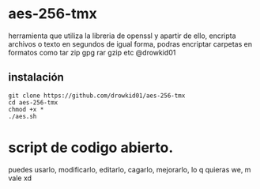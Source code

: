 # aes-256-tmx
herramienta que utiliza la libreria de openssl y apartir de ello, encripta archivos o texto en segundos
de igual forma, podras encriptar carpetas en formatos como tar zip gpg rar gzip etc
@drowkid01
## instalación
```
git clone https://github.com/drowkid01/aes-256-tmx
cd aes-256-tmx
chmod +x *
./aes.sh
```
# script de codigo abierto.
puedes usarlo, modificarlo, editarlo, cagarlo, mejorarlo, lo q quieras we, m vale xd

